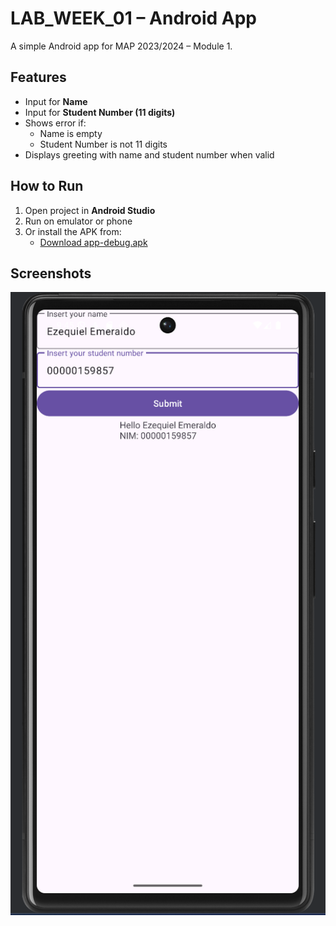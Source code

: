 # LAB_WEEK_01 – Android App

A simple Android app for MAP 2023/2024 – Module 1.

## Features
- Input for **Name**
- Input for **Student Number (11 digits)**
- Shows error if:
  - Name is empty
  - Student Number is not 11 digits
- Displays greeting with name and student number when valid

## How to Run
1. Open project in **Android Studio**
2. Run on emulator or phone
3. Or install the APK from:
   - [Download app-debug.apk](apk/app-debug.apk)

## Screenshots
![Main Screen](screenshot/ss.png)
